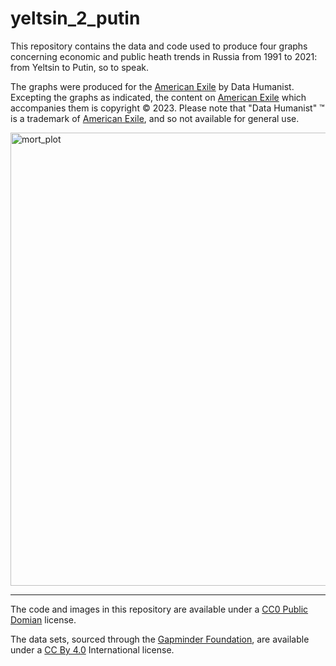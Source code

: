 # yeltsin_2_putin

This repository contains the data and code used to produce four graphs concerning economic and public heath trends in Russia from 1991 to 2021: from Yeltsin to Putin, so to speak. 

The graphs were produced for the  [American Exile](https://americanexile.substack.com/) by Data Humanist. Excepting the graphs as indicated, the content on [American Exile](https://americanexile.substack.com/) which accompanies them is copyright &copy; 2023.  Please note that "Data Humanist" &trade; is a trademark of  [American Exile](https://americanexile.substack.com/), and so not available for general use.

<img width="725" alt="mort_plot" src="https://github.com/Thom-J-H/yeltsin_2_putin/assets/12042357/d5d0369e-a026-402c-b6c1-922bb7dec87d">


<hr />

The code and images in this repository  are available under a [CC0 Public Domian](https://creativecommons.org/share-your-work/public-domain/cc0/) license. 

The data sets, sourced through the [Gapminder Foundation](https://www.gapminder.org/data/), are available under a [CC By 4.0](https://creativecommons.org/licenses/by/4.0/) International license.
